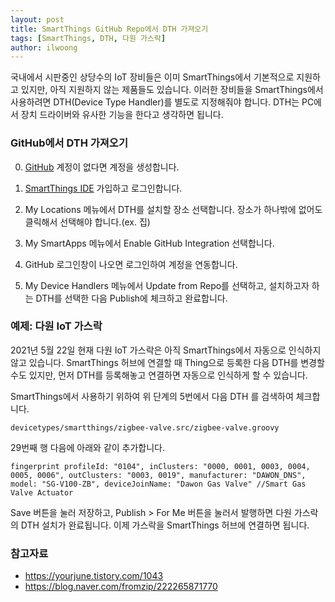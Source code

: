 ```yaml
---
layout: post
title: SmartThings GitHub Repo에서 DTH 가져오기
tags: [SmartThings, DTH, 다원 가스락]
author: ilwoong
---
```


국내에서 시판중인 상당수의 IoT 장비들은 이미 SmartThings에서 기본적으로 지원하고 있지만, 아직 지원하지 않는 제품들도 있습니다. 이러한 장비들을 SmartThings에서 사용하려면 DTH(Device Type Handler)를 별도로 지정해줘야 합니다. DTH는 PC에서 장치 드라이버와 유사한 기능을 한다고 생각하면 됩니다.

### GitHub에서 DTH 가져오기

0. [GitHub](https://github.com) 계정이 없다면 계정을 생성합니다.

1. [SmartThings IDE](https://graph.api.smartthings.com/) 가입하고 로그인합니다.

2. My Locations 메뉴에서 DTH를 설치할 장소 선택합니다. 장소가 하나밖에 없어도 클릭해서 선택해야 합니다.(ex. 집)

3. My SmartApps 메뉴에서 Enable GitHub Integration 선택합니다.

4. GitHub 로그인창이 나오면 로그인하여 계정을 연동합니다.

5. My Device Handlers 메뉴에서 Update from Repo를 선택하고, 설치하고자 하는 DTH를 선택한 다음 Publish에 체크하고 완료합니다.


### 예제: 다원 IoT 가스락

2021년 5월 22일 현재 다원 IoT 가스락은 아직 SmartThings에서 자동으로 인식하지 않고 있습니다. SmartThings 허브에 연결할 때 Thing으로 등록한 다음 DTH를 변경할 수도 있지만, 먼저 DTH를 등록해놓고 연결하면 자동으로 인식하게 할 수 있습니다.

SmartThings에서 사용하기 위하여 위 단계의 5번에서 다음 DTH 를 검색하여 체크합니다. 

```
devicetypes/smartthings/zigbee-valve.src/zigbee-valve.groovy
```

29번째 행 다음에 아래와 같이 추가합니다.

```
fingerprint profileId: "0104", inClusters: "0000, 0001, 0003, 0004, 0005, 0006", outClusters: "0003, 0019", manufacturer: "DAWON_DNS", model: "SG-V100-ZB", deviceJoinName: "Dawon Gas Valve" //Smart Gas Valve Actuator
```

Save 버튼을 눌러 저장하고, Publish > For Me 버튼을 눌러서 발행하면 다원 가스락의 DTH 설치가 완료됩니다.  이제 가스락을 SmartThings 허브에 연결하면 됩니다.

### 참고자료
- <https://yourjune.tistory.com/1043>
- <https://blog.naver.com/fromzip/222265871770>